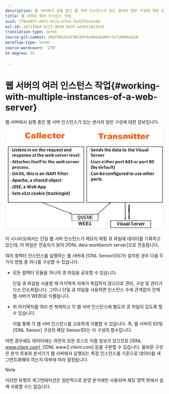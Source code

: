 ```yaml
---
description: 웹 서버에서 실행 중인 웹 서버 인스턴스가 있는 센서의 일반 구성에 대한 정보입니다.
title: 웹 서버의 여러 인스턴스 작업
uuid: 778ea95f-e0f2-4c2a-b7ed-7e323fea1e48
exl-id: a371f9ed-6c27-4b3d-843f-ae5621013410
translation-type: tm+mt
source-git-commit: d9df90242ef96188f4e4b5e6d04cfef196b0a628
workflow-type: tm+mt
source-wordcount: '278'
ht-degree: 5%

---
```


# 웹 서버의 여러 인스턴스 작업{#working-with-multiple-instances-of-a-web-server}

웹 서버에서 실행 중인 웹 서버 인스턴스가 있는 센서의 일반 구성에 대한 정보입니다.

![](assets/web_inst.png)

이 시나리오에서는 단일 웹 서버 인스턴스가 메모리 매핑 큐 파일에 데이터를 기록하고 있는데, 이 파일은 전송자가 읽어 [!DNL data workbench server]으로 전송됩니다.

여러 컬렉터 인스턴스를 실행하는 웹 서버에 [!DNL Sensor]이(가) 설치된 경우 다음 두 가지 방법 중 하나를 구성할 수 있습니다.

* 모든 컬렉터 모듈을 하나의 큐 파일을 공유할 수 있습니다.

   단일 큐 파일을 사용할 때 아키텍처 자체가 복잡하지 않으므로 관리, 구성 및 관리가 다소 간소화됩니다. 그러나 단일 큐 파일을 사용하면 인스턴스 수에 관계없이 전체 웹 서버가 WEB1로 식별됩니다.

* 위 아키텍처를 여러 번 복제하고 각 웹 서버 인스턴스에 별도의 큐 파일이 있도록 할 수 있습니다.

   이를 통해 각 웹 서버 인스턴스를 고유하게 식별할 수 있습니다. 즉, 웹 서버의 ID(및 [!DNL Sensor] 구성의 해당 SensorID)는 이 구성의 함수입니다.

어떤 경우에도 데이터에는 여전히 모든 호스트 이름 정보가 있으므로 [!DNL www.client.com], [!DNL www2.client.com] 등을 구분할 수 있습니다. 올바른 구성은 분석 목표와 분석가가 웹 서버에서 실행되는 특정 인스턴스를 기준으로 데이터를 세그먼트화해야 하는지 여부에 따라 결정됩니다.

>[!NOTE]
>
>이러한 유형의 세그먼테이션은 일반적으로 운영 분석에만 사용되며 해당 영역 밖에서 실제 사용할 수는 없습니다.
